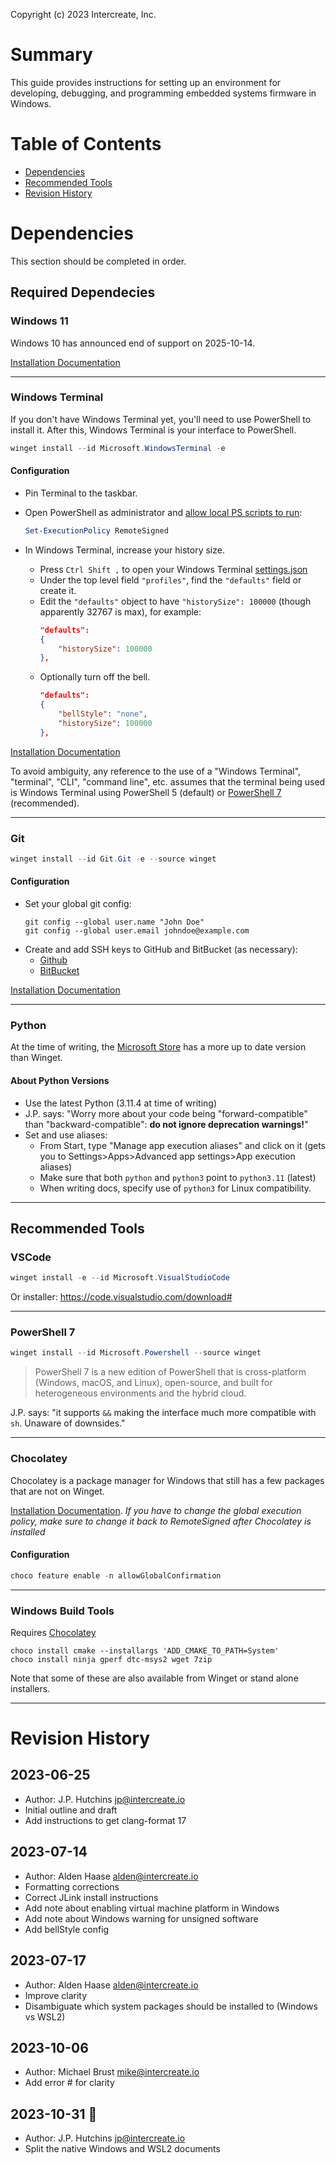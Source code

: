 Copyright (c) 2023 Intercreate, Inc. 

# Summary

This guide provides instructions for setting up an environment for developing, debugging, and programming embedded systems firmware in Windows.

# Table of Contents

- [Dependencies](#dependencies)
- [Recommended Tools](#recommended-tools)
- [Revision History](#revision-history)

# Dependencies

This section should be completed in order.

## Required Dependecies

### Windows 11

Windows 10 has announced end of support on 2025-10-14.

[Installation Documentation](https://support.microsoft.com/en-us/windows/ways-to-install-windows-11-e0edbbfb-cfc5-4011-868b-2ce77ac7c70e)

---

### Windows Terminal

If you don't have Windows Terminal yet, you'll need to use PowerShell to install it.  After this, Windows Terminal is your interface to PowerShell.

```powershell
winget install --id Microsoft.WindowsTerminal -e
```

#### Configuration

- Pin Terminal to the taskbar.
- Open PowerShell as administrator and [allow local PS scripts to run](https://learn.microsoft.com/en-us/powershell/module/microsoft.powershell.core/about/about_execution_policies?view=powershell-7.3#remotesigned):

  ```powershell
  Set-ExecutionPolicy RemoteSigned
  ```
- In Windows Terminal, increase your history size.
  - Press `Ctrl Shift ,` to open your Windows Terminal [settings.json](https://learn.microsoft.com/en-us/windows/terminal/install#settings-json-file)
  - Under the top level field `"profiles"`, find the `"defaults"` field or create it.
  - Edit the `"defaults"` object to have `"historySize": 100000` (though apparently 32767 is max), for example:
    ```json
    "defaults": 
    {
        "historySize": 100000
    },
    ```
  - Optionally turn off the bell.
    ```json
    "defaults":
    {
        "bellStyle": "none",
        "historySize": 100000
    },
    ```
[Installation Documentation](https://github.com/microsoft/terminal#installing-and-running-windows-terminal)

To avoid ambiguity, any reference to the use of a "Windows Terminal", "terminal", "CLI", "command line", etc. assumes that the terminal being used is Windows Terminal using PowerShell 5 (default) or [PowerShell 7](#powershell-7) (recommended).

---

### Git

```powershell
winget install --id Git.Git -e --source winget
```

#### Configuration

- Set your global git config:
  ```
  git config --global user.name "John Doe"
  git config --global user.email johndoe@example.com
  ```
- Create and add SSH keys to GitHub and BitBucket (as necessary):
  - [Github](https://docs.github.com/en/authentication/connecting-to-github-with-ssh/adding-a-new-ssh-key-to-your-github-account?platform=windows)
  - [BitBucket](https://support.atlassian.com/bitbucket-cloud/docs/set-up-personal-ssh-keys-on-windows/)

[Installation Documentation](https://git-scm.com/download/win)

---

### Python

At the time of writing, the [Microsoft Store](https://www.microsoft.com/store/productId/9NRWMJP3717K) has a more up to date version than Winget.

#### About Python Versions

- Use the latest Python (3.11.4 at time of writing)
- J.P. says: "Worry more about your code being "forward-compatible" than "backward-compatible": **do not ignore deprecation warnings!**"
- Set and use aliases:
  - From Start, type "Manage app execution aliases" and click on it (gets you to Settings>Apps>Advanced app settings>App execution aliases)
  - Make sure that both `python` and `python3` point to `python3.11` (latest)
  - When writing docs, specify use of `python3` for Linux compatibility.

---

## Recommended Tools

### VSCode

```powershell
winget install -e --id Microsoft.VisualStudioCode
```

Or installer: https://code.visualstudio.com/download#

---

### PowerShell 7

```powershell
winget install --id Microsoft.Powershell --source winget
```

> PowerShell 7 is a new edition of PowerShell that is cross-platform (Windows, macOS, and Linux), open-source, and built for heterogeneous environments and the hybrid cloud.

J.P. says: "it supports `&&` making the interface much more compatible with `sh`.  Unaware of downsides."

---

### Chocolatey

Chocolatey is a package manager for Windows that still has a few packages that are not on Winget.

[Installation Documentation](https://chocolatey.org/install#individual).  _If you have to change the global execution policy, make sure to change it back to RemoteSigned after Chocolatey is installed_

#### Configuration

```powershell
choco feature enable -n allowGlobalConfirmation
```

---

### Windows Build Tools

Requires [Chocolatey](#Chocolatey)

```
choco install cmake --installargs 'ADD_CMAKE_TO_PATH=System'
choco install ninja gperf dtc-msys2 wget 7zip
```

Note that some of these are also available from Winget or stand alone installers.

---

# Revision History

## 2023-06-25
 
- Author: J.P. Hutchins <jp@intercreate.io>
- Initial outline and draft
- Add instructions to get clang-format 17

## 2023-07-14

- Author: Alden Haase <alden@intercreate.io>
- Formatting corrections
- Correct JLink install instructions
- Add note about enabling virtual machine platform in Windows
- Add note about Windows warning for unsigned software
- Add bellStyle config

## 2023-07-17

- Author: Alden Haase <alden@intercreate.io>
- Improve clarity
- Disambiguate which system packages should be installed to (Windows vs WSL2)

## 2023-10-06

- Author: Michael Brust  <mike@intercreate.io>
- Add error # for clarity

## 2023-10-31 🎃

- Author: J.P. Hutchins <jp@intercreate.io>
- Split the native Windows and WSL2 documents
